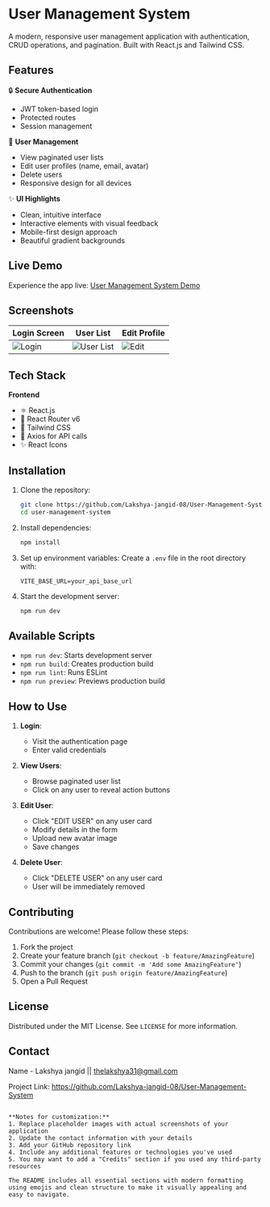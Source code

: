# User Management System

A modern, responsive user management application with authentication, CRUD operations, and pagination. Built with React.js and Tailwind CSS.

## Features

🔒 **Secure Authentication**
- JWT token-based login
- Protected routes
- Session management

👥 **User Management**
- View paginated user lists
- Edit user profiles (name, email, avatar)
- Delete users
- Responsive design for all devices

✨ **UI Highlights**
- Clean, intuitive interface
- Interactive elements with visual feedback
- Mobile-first design approach
- Beautiful gradient backgrounds

## Live Demo

Experience the app live: [User Management System Demo](https://user-management-system-46ft.vercel.app)

## Screenshots

| Login Screen | User List | Edit Profile |
|--------------|-----------|--------------|
| ![Login](screenshots/login.png) | ![User List](screenshots/user-list.png) | ![Edit](screenshots/edit.png) |

## Tech Stack

**Frontend**
- ⚛️ React.js
- 🚀 React Router v6
- 🎨 Tailwind CSS
- 🔄 Axios for API calls
- ✨ React Icons

## Installation

1. Clone the repository:
   ```bash
   git clone https://github.com/Lakshya-jangid-08/User-Management-System.git
   cd user-management-system

2. Install dependencies:
   ```bash
   npm install
   ```

3. Set up environment variables:
   Create a `.env` file in the root directory with:
   ```
   VITE_BASE_URL=your_api_base_url
   ```

4. Start the development server:
   ```bash
   npm run dev
   ```

## Available Scripts

- `npm run dev`: Starts development server
- `npm run build`: Creates production build
- `npm run lint`: Runs ESLint
- `npm run preview`: Previews production build

## How to Use

1. **Login**:
   - Visit the authentication page
   - Enter valid credentials

2. **View Users**:
   - Browse paginated user list
   - Click on any user to reveal action buttons

3. **Edit User**:
   - Click "EDIT USER" on any user card
   - Modify details in the form
   - Upload new avatar image
   - Save changes

4. **Delete User**:
   - Click "DELETE USER" on any user card
   - User will be immediately removed

## Contributing

Contributions are welcome! Please follow these steps:

1. Fork the project
2. Create your feature branch (`git checkout -b feature/AmazingFeature`)
3. Commit your changes (`git commit -m 'Add some AmazingFeature'`)
4. Push to the branch (`git push origin feature/AmazingFeature`)
5. Open a Pull Request

## License

Distributed under the MIT License. See `LICENSE` for more information.

## Contact

Name - Lakshya jangid || thelakshya31@gmail.com

Project Link: https://github.com/Lakshya-jangid-08/User-Management-System
```

**Notes for customization:**
1. Replace placeholder images with actual screenshots of your application
2. Update the contact information with your details
3. Add your GitHub repository link
4. Include any additional features or technologies you've used
5. You may want to add a "Credits" section if you used any third-party resources

The README includes all essential sections with modern formatting using emojis and clean structure to make it visually appealing and easy to navigate.
